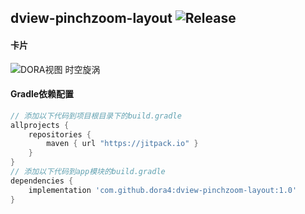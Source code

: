 dview-pinchzoom-layout
![Release](https://jitpack.io/v/dora4/dview-pinchzoom-layout.svg)
--------------------------------

#### 卡片
![DORA视图 时空旋涡](https://github.com/user-attachments/assets/ec33d344-fa9a-4bd9-8193-8293985ffd0e)

#### Gradle依赖配置

```groovy
// 添加以下代码到项目根目录下的build.gradle
allprojects {
    repositories {
        maven { url "https://jitpack.io" }
    }
}
// 添加以下代码到app模块的build.gradle
dependencies {
    implementation 'com.github.dora4:dview-pinchzoom-layout:1.0'
}
```
